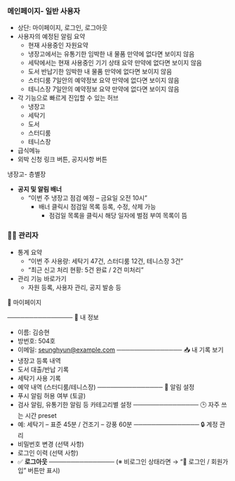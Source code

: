 

### **메인페이지- 일반 사용자**
- 상단: 마이페이지, 로그인, 로그아웃
- 사용자의 예정된 알림 요약
	- 현재 사용중인 자원요약 
	- 냉장고에서는 유통기한 임박한 내 물품 만약에 없다면 보이지 않음
	- 세탁에서는 현재 사용중인 기기 상태 요약 만약에 없다면 보이지 않음
	- 도서 반납기한 임박한 내 물품 만약에 없다면 보이지 않음
	- 스터디룸 7일안의 예약정보 요약 만약에 없다면 보이지 않음
	- 테니스장 7일안의 예약정보 요약 만약에 없다면 보이지 않음
- 각 기능으로 빠르게 진입할 수 있는 허브
	- 냉장고
	- 세탁기
	- 도서
	- 스터디룸
	- 테니스장
- 급식메뉴
- 외박 신청 링크 버튼, 공지사항 버튼


냉장고- 층별장
- **공지 및 알림 배너**
    - “이번 주 냉장고 점검 예정 – 금요일 오전 10시”
		- 배너 클릭시 점검일 목록 등록, 수정, 삭제 가능
			- 점검일 목록을 클릭시 해당 일자에 벌점 부여 목록이 뜸

### **👨‍💻 관리자**
- 통계 요약
    - “이번 주 사용량: 세탁기 47건, 스터디룸 12건, 테니스장 3건”
    - “최근 신고 처리 현황: 5건 완료 / 2건 미처리”
- 관리 기능 바로가기
    - 자원 등록, 사용자 관리, 공지 발송 등



👤 마이페이지

───────────────
🙍 내 정보
- 이름: 김승현
- 방번호: 504호
- 이메일: seunghyun@example.com
───────────────
📥 내 기록 보기
- 냉장고 등록 내역
- 도서 대출/반납 기록
- 세탁기 사용 기록
- 예약 내역 (스터디룸/테니스장)
───────────────
🔔 알림 설정
- 푸시 알림 허용 여부 (토글)
- 검사 알림, 유통기한 알림 등 카테고리별 설정
───────────────
🕒 자주 쓰는 시간 preset
- 예: 세탁기 – 표준 45분 / 건조기 – 강풍 60분
───────────────
🔒 계정 관리
- 비밀번호 변경 (선택 사항)
- 로그인 이력 (선택 사항)
- ✅ **로그아웃**
───────────────
(※ 비로그인 상태라면 → “🔑 로그인 / 회원가입” 버튼만 표시)